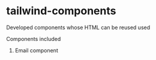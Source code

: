 # tailwind-components
Developed components whose HTML can be reused used 

Components included 
1. Email component
